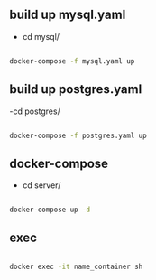 ## build up mysql.yaml

- cd mysql/

```bash

docker-compose -f mysql.yaml up

```

## build up postgres.yaml

-cd postgres/

```bash

docker-compose -f postgres.yaml up

```

## docker-compose

- cd server/

```bash

docker-compose up -d

```

## exec

```bash

docker exec -it name_container sh

```